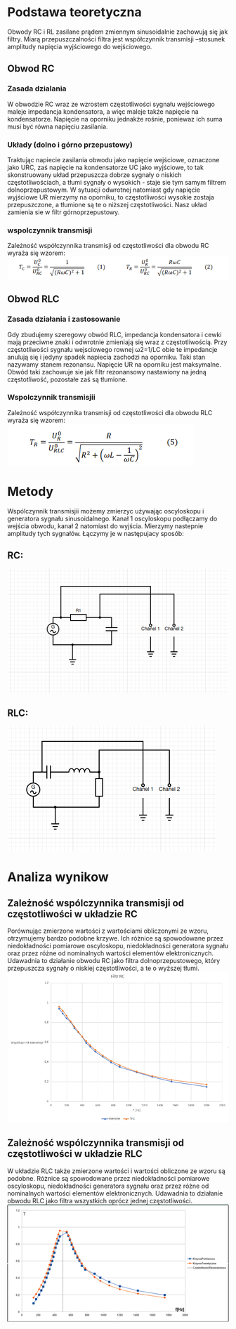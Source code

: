 # Podstawa teoretyczna
Obwody RC i RL zasilane prądem zmiennym sinusoidalnie zachowują się jak filtry. Miarą przepuszczalności filtra jest współczynnik transmisji –stosunek  amplitudy napięcia wyjściowego do wejściowego.
## Obwod RC
### Zasada dzialania
W obwodzie RC wraz ze wzrostem częstotliwości sygnału wejściowego maleje impedancja kondensatora, a więc maleje także napięcie na kondensatorze.
Napięcie na oporniku jednakże rośnie, poniewaz ich suma musi być równa napięciu zasilania.
### Układy (dolno i górno przepustowy)
Traktując napiecie zasilania obwodu jako napięcie wejściowe,  oznaczone jako URC, zaś napięcie na kondensatorze UC jako wyjściowe, to tak skonstruowany układ przepuszcza dobrze sygnały o niskich częstotliwościach, a tłumi sygnały o wysokich - staje sie tym samym filtrem dolnoprzepustowym.
W sytuacji odwrotnej natomiast gdy napięcie  wyjściowe UR mierzymy na oporniku, to częstotliwości wysokie zostaja przepuszczone, a tłumione są te o niższej częstotliwości. Nasz układ zamienia sie w filtr górnoprzepustowy.
### wspolczynnik transmisji
Zależność współczynnika transmisji od częstotliwości dla obwodu RC wyraża się wzorem: ![wzor_rc](wzor_rc.png)

## Obwod RLC
### Zasada działania i zastosowanie
Gdy zbudujemy szeregowy obwód RLC, impedancja kondensatora i cewki mają przeciwne znaki i odwrotnie zmieniają się wraz z częstotliwością. Przy częstotliwości sygnału wejsciowego rownej ω2=1/LC obie te impedancje anulują się i jedyny spadek napiecia zachodzi na oporniku. Taki stan nazywamy stanem rezonansu. Napięcie UR na oporniku jest maksymalne. Obwód taki zachowuje sie jak filtr rezonansowy nastawiony na jedną częstotliwość, pozostałe zaś są tłumione.

### Wspolczynnik transmisjii
Zależność współczynnika transmisji od częstotliwości dla obwodu RLC wyraża się wzorem: ![wzor_rlc](wzor_rlc.png)
# Metody
Wspólczynnik transmisjii możemy zmierzyc używając oscyloskopu i generatora sygnału sinusoidalnego.
Kanał 1 oscyloskopu podłączamy do wejścia obwodu, kanał 2 natomiast do  wyjścia. Mierzymy nastepnie amplitudy tych sygnałów.
Łączymy je w następujacy sposób:
## RC:
![uklad1](uklad_rc.png)
## RLC:
![uklad2](uklad_rlc.png)

# Analiza wynikow
## Zależność wspólczynnika transmisji od częstotliwości w układzie RC

Porównując zmierzone wartości z wartościami obliczonymi ze wzoru, otrzymujemy bardzo podobne krzywe. Ich różnice są spowodowane przez niedokładności pomiarowe oscyloskopu, niedokładności generatora sygnału oraz przez różne od nominalnych wartości elementów elektronicznych.
Udawadnia to działanie obwodu RC jako filtra dolnoprzepustowego, który przepuszcza sygnały o niskiej częstotliwości, a te o wyższej tłumi.
![wykresRC](wykresRC.png)

## Zależność wspólczynnika transmisji od częstotliwości w układzie RLC
W układzie RLC także zmierzone wartości i wartości obliczone ze wzoru są podobne. Różnice są spowodowane przez niedokładności pomiarowe oscyloskopu, niedokładności generatora sygnału oraz przez różne od nominalnych wartości elementów elektronicznych.
Udawadnia to działanie obwodu RLC jako filtra wszystkich oprócz jednej częstotliwości.
![wykresRLC](wykresRLC.png)

